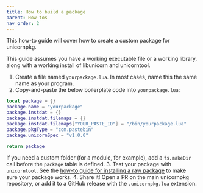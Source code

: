```yaml
---
title: How to build a package
parent: How-tos
nav_order: 2
---
```


This how-to guide will cover how to create a custom package for unicornpkg.

This guide assumes you have a working executable file or a working library, along with a working install of libunicorn and unicorntool.

1. Create a file named `yourpackage.lua`. In most cases, name this the same name as your program.
2. Copy-and-paste the below boilerplate code into `yourpackage.lua`:

```lua
local package = {}
package.name = "yourpackage"
package.instdat = {}
package.instdat.filemaps = {}
package.instdat.filemaps["YOUR_PASTE_ID"] = "/bin/yourpackage.lua"
package.pkgType = "com.pastebin"
package.unicornSpec = "v1.0.0"

return package
```

If you need a custom folder (for a module, for example), add a `fs.makeDir` call before the `package` table is defined.
3. Test your package with `unicorntool`. See the [how-to guide for installing a raw package](./install-raw-package.md) to make sure your package works.
4. Share it! Open a PR on the main unicornpkg repository, or add it to a GitHub release with the `.unicornpkg.lua` extension.

